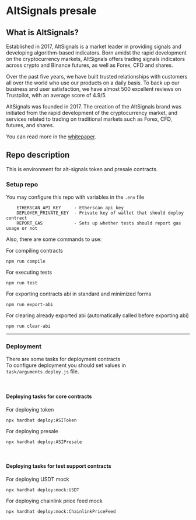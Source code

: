 # AltSignals presale

## What is AltSignals?
Established in 2017, AltSignals is a market leader in providing signals and developing algorithm-based indicators. Born amidst the rapid development on the cryptocurrency markets, AltSignals offers trading signals indicators across crypto and Binance futures, as well as Forex, CFD and shares.

Over the past five years, we have built trusted relationships with customers all over the world who use our products on a daily basis. To back up our business and user satisfaction, we have almost 500 excellent reviews on Trustpilot, with an average score of 4.9/5.

AltSignals was founded in 2017. The creation of the AltSignals brand was initiated from the rapid development of the cryptocurrency market, and services related to trading on traditional markets such as Forex, CFD, futures, and shares.

You can read more in the [whitepaper](./assets/whitepaper.pdf).

## Repo description

This is environment for alt-signals token and presale contracts.

### Setup repo

You may configure this repo with variables in the `.env` file
```shell
    ETHERSCAN_API_KEY     - Etherscan api key
    DEPLOYER_PRIVATE_KEY  - Private key of wallet that should deploy contract
    REPORT_GAS            - Sets up whether tests should report gas usage or not
```

Also, there are some commands to use:

For compiling contracts
```shell
npm run compile
```

For executing tests
```shell
npm run test
```

For exporting contracts abi in standard and minimized forms
```shell
npm run export-abi
```

For clearing already exported abi (automatically called before exporting abi)
```shell
npm run clear-abi
```
***
### Deployment
There are some tasks for deployment contracts
<br>To configure deployment you should set values in `task/arguments.deploy.js` file.

<br>

#### Deploying tasks for core contracts
For deploying token
```shell
npx hardhat deploy:ASIToken
```

For deploying presale
```shell
npx hardhat deploy:ASIPresale
```
<br>

#### Deploying tasks for test support contracts
For deploying USDT mock
```shell
npx hardhat deploy:mock:USDT
```

For deploying chainlink price feed mock
```shell
npx hardhat deploy:mock:ChainlinkPriceFeed
```
